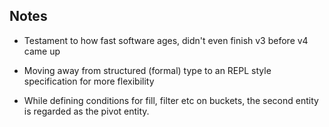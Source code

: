 Notes
-----

* Testament to how fast software ages, didn't even finish v3 before v4 came up
* Moving away from structured (formal) type to an REPL style specification for more flexibility


* While defining conditions for fill, filter etc on buckets, the second entity is regarded as the pivot entity.